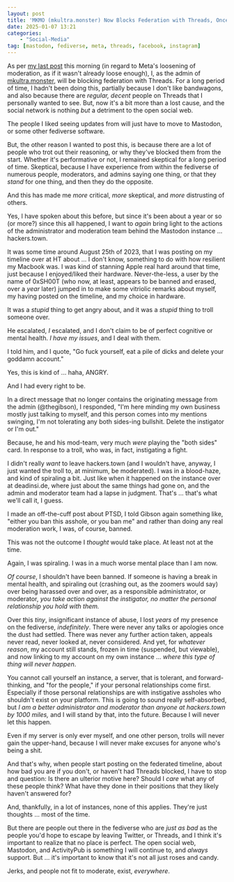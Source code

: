 ```yaml
---
layout: post
title: 'MKMO (mkultra.monster) Now Blocks Federation with Threads, Once, and For All'
date: 2025-01-07 13:21
categories:
    - "Social-Media"
tag: [mastodon, fediverse, meta, threads, facebook, instagram]
---
```

As per <a class="pages-link" href="social-media/2025/01/07/meta-to-end-fact-checking-to-become-twitter-2-or-3">my last post</a> this morning (in regard to Meta's loosening of moderation, as if it wasn't already loose enough), I, as the admin of <a href="https://mkultra.monster" target="_blank">mkultra.monster</a>, will be blocking federation with Threads. For a long period of time, I hadn't been doing this, partially because I don't like bandwagons, and also because there are *regular, decent* people on Threads that I personally wanted to see. But, now it's a bit more than a lost cause, and the social network is nothing *but* a detriment to the open social web.

The people I liked seeing updates from will just have to move to Mastodon, or some other fediverse software.

But, the other reason I wanted to post this, is because there are a lot of people who trot out their reasoning, or why they've blocked them from the start. Whether it's performative or not, I remained skeptical for a long period of time. Skeptical, because I have experience from within the fediverse of numerous people, moderators, and admins saying one thing, or that they *stand* for one thing, and then they do the opposite.

And this has made me *more* critical, *more* skeptical, and *more* distrusting of others.

Yes, I have spoken about this before, but since it's been about a year or so (or more?) since this all happened, I want to *again* bring light to the actions of the administrator and moderation team behind the Mastodon instance ... hackers.town.

It was some time around August 25th of 2023, that I was posting on my timeline over at HT about ... I don't know, something to do with how resilient my Macbook was. I was kind of stanning Apple real hard around that time, just because I enjoyed/liked their hardware. Never-the-less, a user by the name of 0xSH00T (who now, at least, appears to be banned and erased, over a *year* later) jumped in to make some vitriolic remarks about myself, my having posted on the timeline, and my choice in hardware.

It was a *stupid* thing to get angry about, and it was a *stupid* thing to troll someone over.

He escalated, *I* escalated, and I don't claim to be of perfect cognitive or mental health. *I have my issues*, and I deal with them.

I told him, and I quote, "Go fuck yourself, eat a pile of dicks and delete your goddamn account."

Yes, this is kind of ... haha, ANGRY.

And I had every right to be.

In a direct message that no longer contains the originating message from the admin (@thegibson), I responded, "I'm here minding my own business mostly just talking to myself, and this person comes into my mentions swinging, I'm not tolerating any both sides-ing bullshit. Delete the instigator or I'm out."

Because, he and his mod-team, very much *were* playing the "both sides" card. In response to a troll, who was, in fact, instigating a fight.

I didn't really *want* to leave hackers.town (and I wouldn't have, anyway, I just wanted the troll to, at minimum, be moderated). I was in a blood-haze, and kind of spiraling a bit. Just like when it happened on the instance over at deadinsi.de, where just about the same things had gone on, and the admin and moderator team had a lapse in judgment. That's ... that's what we'll call it, I guess.

I made an off-the-cuff post about PTSD, I told Gibson again something like, "either you ban this asshole, or you ban me" and rather than doing any real moderation work, I was, of course, banned.

This was not the outcome I *thought* would take place. At least not at the time.

Again, I was spiraling. I was in a much worse mental place than I am now.

*Of course*, I shouldn't have been banned. If someone is having a break in mental health, and spiraling out (crashing out, as the zoomers would say) over being harassed over and over, as a responsible administrator, or moderator, *you take action against the instigator, no matter the personal relationship you hold with them.*

Over this *tiny*, insignificant instance of abuse, I lost *years* of my presence on the fediverse, *indefinitely*. There were never any talks or apologies once the dust had settled. There was never any further action taken, appeals never read, never looked at, never considered. And yet, for *whatever reason*, my account still stands, frozen in time (suspended, but viewable), and now linking to my account on my own instance ... *where this type of thing will never happen*.

You cannot call yourself an instance, a server, that is tolerant, and forward-thinking, and "for the people," if your personal relationships come first. Especially if those personal relationships are with instigative assholes who shouldn't exist on your platform. This is going to sound really self-absorbed, but *I am a better administrator and moderator than anyone at hackers.town by 1000 miles,* and I will stand by that, into the future. Because I will never let this happen.

Even if my server is only ever myself, and one other person, trolls will never gain the upper-hand, because I will never make excuses for anyone who's being a shit.

And that's why, when people start posting on the federated timeline, about how bad you are if you don't, or haven't had Threads blocked, I have to stop and question: Is there an ulterior motive here? Should I *care* what any of these people think? What have they done in their positions that they likely haven't answered for? 

And, thankfully, in a lot of instances, none of this applies. They're just thoughts ... most of the time.

But there are people out there in the fediverse who are *just as bad* as the people you'd hope to escape by leaving Twitter, or Threads, and I think it's important to realize that no place is perfect. The open social web, Mastodon, and ActivityPub is something I will continue to, and *always* support. But ... it's important to know that it's not all just roses and candy.

Jerks, and people not fit to moderate, exist, *everywhere*.
